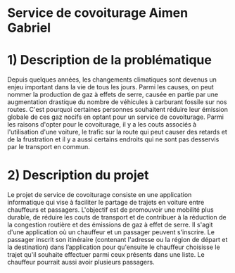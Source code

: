 # Service de covoiturage Aimen Gabriel

# 1) Description de la problématique 

Depuis quelques années, les changements climatiques sont devenus un enjeu important dans la vie de tous les jours. Parmi les causes, on peut nommer la production de gaz à effets de serre, causée en partie par une augmentation drastique du nombre de véhicules à carburant fossile sur nos routes. C'est pourquoi certaines personnes souhaitent réduire leur émission globale de ces gaz nocifs en optant pour un service de covoiturage. Parmi les raisons d'opter pour le covoiturage, il y a les couts associés à l'utilisation d'une voiture, le trafic sur la route qui peut causer des retards et de la frustration et il y a aussi certains endroits qui ne sont pas desservis par le transport en commun.  

# 2) Description du projet

Le projet de service de covoiturage consiste en une application informatique qui vise à faciliter le partage de trajets en voiture entre chauffeurs et passagers. L'objectif est de promouvoir une mobilité plus durable, de réduire les couts de transport et de contribuer à la réduction de la congestion routière et des émissions de gaz à effet de serre. Il s'agit d'une application où un chauffeur et un passager peuvent s'inscrire. Le passager inscrit son itinéraire (contenant l'adresse ou la région de départ et la destination) dans l’application pour qu'ensuite le chauffeur choisisse le trajet qu'il souhaite effectuer parmi ceux présents dans une liste. Le chauffeur pourrait aussi avoir plusieurs passagers.
